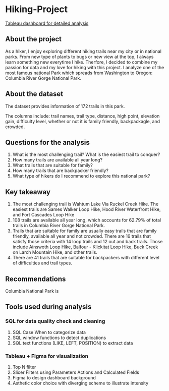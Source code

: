 # Hiking-Project
[Tableau dashboard for detailed analysis](https://public.tableau.com/app/profile/hannah.pham.analysis/viz/HikingTrailsinColumbiaRiverGorge/Dashboard6)

## About the project
As a hiker, I enjoy exploring different hiking trails near my city or in national parks. From new type of plants to bugs or new view at the top, I always learn something new everytime I hike. Therfore, I decided to combine my passion for data and my love for hiking with this project. I analyze one of the most famous national Park which spreads from Washington to Oregon: Columbia River Gorge National Park.

## About the dataset
The dataset provides information of 172 trails in this park. 

The columns include: trail names, trail type, distance, high point, elevation gain, difficulty level, whether or not it is family friendly, backpackagle, and crowded. 

## Questions for the analysis
1. What is the most challenging trail? What is the easiest trail to conquer?
2. How many trails are available all year long?
3. What trails that are suitable for family? 
4. How many trails that are backpacker friendly? 
5. What type of hikers do I recommend to explore this national park? 

## Key takeaway 
1. The most challenging trail is Wahtum Lake Via Ruckel Creek Hike. The easiest trails are Sames Walker Loop Hike, Hood River Waterfront Hike, and Fort Cascades Loop Hike 
2. 108 trails are available all year long, which accounts for 62.79% of total trails in Columbia River Gorge National Park. 
3. Trails that are suitable for family are usually easy trails that are family friendly, available all year and not crowded. There are 16 trails that satisfy those criteria with 14 loop trails and 12 out and back trails. Those include Ainswoth Loop Hike, Balfour - Klickitat Loop Hike, Buck Creek on Larch Mountain Hike, and other trails.
4. There are 41 trails that are suitable for backpackers with different level of difficulties and trail types.

## Recommendations
Columbia National Park is 

## Tools used during analysis
### SQL for data quality check and cleaning
1. SQL Case When to categorize data
2. SQL window functions to detect duplications
3. SQL text functions (LIKE, LEFT, POSITION) to extract data 

### Tableau + Figma for visualization
1. Top N filter
2. Slicer Filters using Parameters Actions and Calculated Fields
3. Figma to design dashboard background 
4. Asthetic color choice with diverging scheme to illustrate intensity 
